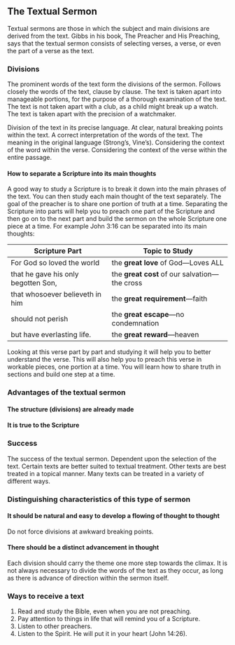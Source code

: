 ## The Textual Sermon

Textual sermons are those in which the subject and main divisions are derived from the text. Gibbs in his book, The Preacher and His Preaching, says that the textual sermon consists of selecting verses, a verse, or even the part of a verse as the text.

### Divisions

The prominent words of the text form the divisions of the sermon. Follows closely the words of the text, clause by clause. The text is taken apart into manageable portions, for the purpose of a thorough examination of the text. The text is not taken apart with a club, as a child might break up a watch. The text is taken apart with the precision of a watchmaker.

Division of the text in its precise language. At clear, natural breaking points within the text. A correct interpretation of the words of the text. The meaning in the original language (Strong’s, Vine’s). Considering the context of the word within the verse. Considering the context of the verse within the entire passage.

#### How to separate a Scripture into its main thoughts

A good way to study a Scripture is to break it down into the main phrases of the text. You can then study each main thought of the text separately. The goal of the preacher is to share one portion of truth at a time. Separating the Scripture into parts will help you to preach one part of the Scripture and then go on to the next part and build the sermon on the whole Scripture one piece at a time. For example John 3:16 can be separated into its main thoughts:

| Scripture Part                      | Topic to Study                                |
| ----------------------------------- | --------------------------------------------- |
| For God so loved the world          | the **great love** of God—Loves ALL           |
| that he gave his only begotten Son, | the **great cost** of our salvation—the cross |
| that whosoever believeth in him     | the **great requirement**—faith               |
| should not perish                   | the **great escape**—no condemnation          |
| but have everlasting life.          | the **great reward**—heaven                   |

Looking at this verse part by part and studying it will help you to better understand the verse. This will also help you to preach this verse in workable pieces, one portion at a time. You will learn how to share truth in sections and build one step at a time.

### Advantages of the textual sermon

#### The structure (divisions) are already made

#### It is true to the Scripture

### Success

The success of the textual sermon. Dependent upon the selection of the text. Certain texts are better suited to textual treatment. Other texts are best treated in a topical manner. Many texts can be treated in a variety of different ways.

### Distinguishing characteristics of this type of sermon

#### It should be natural and easy to develop a flowing of thought to thought

Do not force divisions at awkward breaking points.

#### There should be a distinct advancement in thought

Each division should carry the theme one more step towards the climax. It is not always necessary to divide the words of the text as they occur, as long as there is advance of direction within the sermon itself.

### Ways to receive a text

1. Read and study the Bible, even when you are not preaching.
2. Pay attention to things in life that will remind you of a Scripture.
3. Listen to other preachers.
4. Listen to the Spirit. He will put it in your heart (John 14:26).
